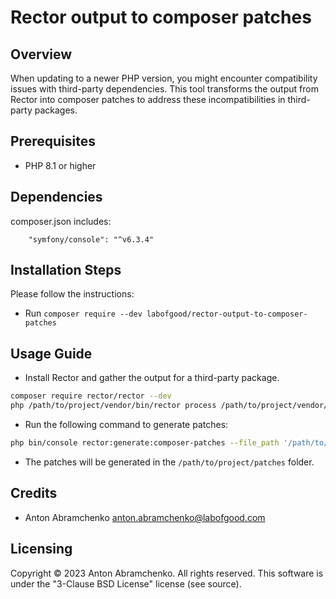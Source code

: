 # Rector output to composer patches

## Overview
When updating to a newer PHP version, you might encounter compatibility issues with third-party dependencies.
This tool transforms the output from Rector into composer patches to address these incompatibilities in third-party packages.

## Prerequisites
 - PHP 8.1 or higher

## Dependencies
composer.json includes:
```
    "symfony/console": "^v6.3.4"
```

## Installation Steps
Please follow the instructions:

- Run `composer require --dev labofgood/rector-output-to-composer-patches` 

## Usage Guide

- Install Rector and gather the output for a third-party package.
```bash
composer require rector/rector --dev
php /path/to/project/vendor/bin/rector process /path/to/project/vendor/vendor_name/package_name --dry-run --output-format=json --autoload-file /path/to/project/vendor/autoload.php  > /path/to/project/rector.json
```
- Run the following command to generate patches:
```bash
php bin/console rector:generate:composer-patches --file_path '/path/to/project/rector.json' --ticket ISSUE-123
```
- The patches will be generated in the `/path/to/project/patches` folder.

## Credits
 - Anton Abramchenko <anton.abramchenko@labofgood.com>

## Licensing
Copyright © 2023 Anton Abramchenko. All rights reserved.
This software is under the "3-Clause BSD License" license (see source). 

